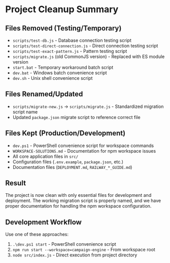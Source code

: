 # Project Cleanup Summary

## Files Removed (Testing/Temporary)
- `scripts/test-db.js` - Database connection testing script
- `scripts/test-direct-connection.js` - Direct connection testing script  
- `scripts/test-exact-pattern.js` - Pattern testing script
- `scripts/migrate.js` (old CommonJS version) - Replaced with ES module version
- `start.bat` - Temporary workaround batch script
- `dev.bat` - Windows batch convenience script
- `dev.sh` - Unix shell convenience script

## Files Renamed/Updated
- `scripts/migrate-new.js` → `scripts/migrate.js` - Standardized migration script name
- Updated `package.json` migrate script to reference correct file

## Files Kept (Production/Development)
- `dev.ps1` - PowerShell convenience script for workspace commands
- `WORKSPACE-SOLUTIONS.md` - Documentation for npm workspace issues
- All core application files in `src/`
- Configuration files (`.env.example`, `package.json`, etc.)
- Documentation files (`DEPLOYMENT.md`, `RAILWAY_*_GUIDE.md`)

## Result
The project is now clean with only essential files for development and deployment. The working migration script is properly named, and we have proper documentation for handling the npm workspace configuration.

## Development Workflow
Use one of these approaches:
1. `.\dev.ps1 start` - PowerShell convenience script
2. `npm run start --workspace=campaign-engine` - From workspace root
3. `node src/index.js` - Direct execution from project directory
